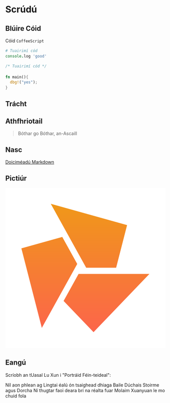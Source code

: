 # Scrúdú

## Blúire Cóid

Cóid `CoffeeScript`

```coffee
# Tuairimí cód
console.log 'good'


```

```rust
/* Tuairimí cód */

fn main(){
  dbg!("yes");
}
```

## Trácht

<!-- HTML 注释 --> 

<!-- 多行注释 --> 

## Athfhriotail

> Bóthar go Bóthar, an-Ascaill

## Nasc

[Doiciméadú Markdown](https://github.com/xxai-art/xxai-art-md)

## Pictiúr

![xxAI.Aitheantas Branda Art](https://raw.githubusercontent.com/xxai-art/web/main/file/svg/logo.svg)

## Eangú

Scríobh an tUasal Lu Xun i "Portráid Féin-teideal":

  Níl aon phlean ag Lingtai éalú ón tsaighead dhiaga
  Baile Dúchais Stoirme agus Dorcha
  Ní thugtar faoi deara brí na réalta fuar
  Molaim Xuanyuan le mo chuid fola


